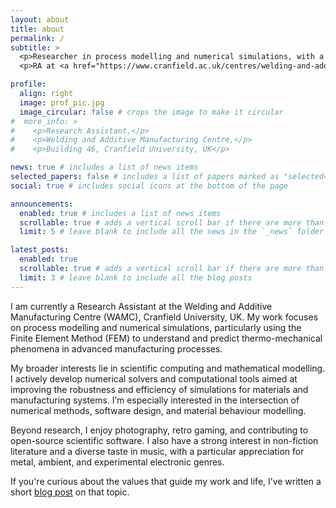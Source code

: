```yaml
---
layout: about
title: about
permalink: /
subtitle: >
  <p>Researcher in process modelling and numerical simulations, with a focus on FEM and scientific computing.</p>
  <p>RA at <a href="https://www.cranfield.ac.uk/centres/welding-and-additive-manufacturing-centre">WAMC, Cranfield Unviersity</a></p>

profile:
  align: right
  image: prof_pic.jpg
  image_circular: false # crops the image to make it circular
#  more_info: >
#    <p>Research Assistant,</p>
#    <p>Welding and Additive Manufacturing Centre,</p>
#    <p>Building 46, Cranfield University, UK</p>

news: true # includes a list of news items
selected_papers: false # includes a list of papers marked as "selected={true}"
social: true # includes social icons at the bottom of the page

announcements:
  enabled: true # includes a list of news items
  scrollable: true # adds a vertical scroll bar if there are more than 3 news items
  limit: 5 # leave blank to include all the news in the `_news` folder

latest_posts:
  enabled: true
  scrollable: true # adds a vertical scroll bar if there are more than 3 new posts items
  limit: 3 # leave blank to include all the blog posts
---
```


I am currently a Research Assistant at the Welding and Additive Manufacturing Centre (WAMC), Cranfield University, UK. My work focuses on process modelling and numerical simulations, particularly using the Finite Element Method (FEM) to understand and predict thermo-mechanical phenomena in advanced manufacturing processes.

My broader interests lie in scientific computing and mathematical modelling. I actively develop numerical solvers and computational tools aimed at improving the robustness and efficiency of simulations for materials and manufacturing systems. I’m especially interested in the intersection of numerical methods, software design, and material behaviour modelling.

Beyond research, I enjoy photography, retro gaming, and contributing to open-source scientific software. I also have a strong interest in non-fiction literature and a diverse taste in music, with a particular appreciation for metal, ambient, and experimental electronic genres.

If you're curious about the values that guide my work and life, I’ve written a short [blog post](blog/2025/What-and-why/) on that topic.
